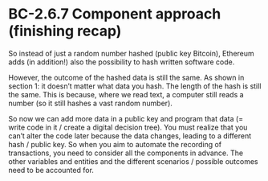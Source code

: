 # BC-2.6.7 Component approach (finishing recap) 

So instead of just a random number hashed (public key Bitcoin), Ethereum adds (in addition!) also the possibility to hash written software code. 

However, the outcome of the hashed data is still the same. As shown in section 1: it doesn’t matter what data you hash. The length of the hash is still the same. This is because, where we read text, a computer still reads a number (so it still hashes a vast random number). 

So now we can add more data in a public key and program that data (= write code in it / create a digital decision tree). You must realize that you can’t alter the code later because the data changes, leading to a different hash / public key. So when you aim to automate the recording of transactions, you need to consider all the components in advance. The other variables and entities and the different scenarios / possible outcomes need to be accounted for. 


